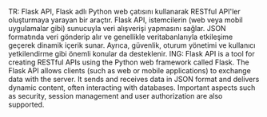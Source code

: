 TR: Flask API, Flask adlı Python web çatısını kullanarak RESTful API'ler oluşturmaya yarayan bir araçtır. Flask API, istemcilerin (web veya mobil uygulamalar gibi) sunucuyla veri alışverişi yapmasını sağlar. JSON formatında veri gönderip alır ve genellikle veritabanlarıyla etkileşime geçerek dinamik içerik sunar. Ayrıca, güvenlik, oturum yönetimi ve kullanıcı yetkilendirme gibi önemli konular da desteklenir.
ING: Flask API is a tool for creating RESTful APIs using the Python web framework called Flask. The Flask API allows clients (such as web or mobile applications) to exchange data with the server. It sends and receives data in JSON format and delivers dynamic content, often interacting with databases. Important aspects such as security, session management and user authorization are also supported.
